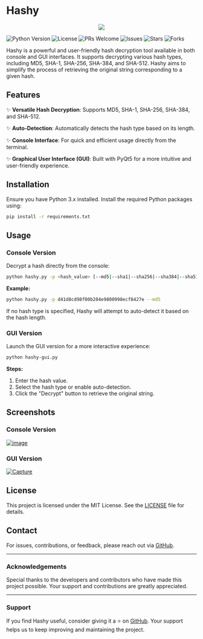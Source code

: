 # Hashy

<center><img src="https://i.ibb.co/BfM6pJX/removal-ai-ad8ac601-8aaa-4621-848b-8a7ba46c4c7c-17183697753304avxpuuj.png" border="0"/></center>

![Python Version](https://img.shields.io/badge/Python-3.x-blue)
![License](https://img.shields.io/badge/License-MIT-green)
![PRs Welcome](https://img.shields.io/badge/PRs-welcome-brightgreen)
![Issues](https://img.shields.io/github/issues/zanesense/hashy)
![Stars](https://img.shields.io/github/stars/zanesense/hashy)
![Forks](https://img.shields.io/github/forks/zanesense/hashy)

Hashy is a powerful and user-friendly hash decryption tool available in both console and GUI interfaces. It supports decrypting various hash types, including MD5, SHA-1, SHA-256, SHA-384, and SHA-512. Hashy aims to simplify the process of retrieving the original string corresponding to a given hash.

## Features

✨ **Versatile Hash Decryption**: Supports MD5, SHA-1, SHA-256, SHA-384, and SHA-512.

✨ **Auto-Detection**: Automatically detects the hash type based on its length.

✨ **Console Interface**: For quick and efficient usage directly from the terminal.

✨ **Graphical User Interface (GUI)**: Built with PyQt5 for a more intuitive and user-friendly experience.

## Installation

Ensure you have Python 3.x installed. Install the required Python packages using:

```bash
pip install -r requirements.txt
```

## Usage

### Console Version

Decrypt a hash directly from the console:

```bash
python hashy.py -p <hash_value> [--md5|--sha1|--sha256|--sha384|--sha512]
```

**Example:**
```bash
python hashy.py -p d41d8cd98f00b204e9800998ecf8427e --md5
```

If no hash type is specified, Hashy will attempt to auto-detect it based on the hash length.

### GUI Version

Launch the GUI version for a more interactive experience:

```bash
python hashy-gui.py
```

**Steps:**

1. Enter the hash value.
2. Select the hash type or enable auto-detection.
3. Click the "Decrypt" button to retrieve the original string.

## Screenshots

### Console Version
<a href="https://imgbb.com/"><img src="https://i.ibb.co/y5FfXhb/image.png" alt="image" border="0" /></a>

### GUI Version
<a href="https://imgbb.com/"><img src="https://i.ibb.co/vhSbvNh/Capture.png" alt="Capture" border="0" /></a>

## License

This project is licensed under the MIT License. See the [LICENSE](LICENSE) file for details.

## Contact

For issues, contributions, or feedback, please reach out via [GitHub](https://github.com/zanesense/hashy).

---

### Acknowledgements

Special thanks to the developers and contributors who have made this project possible. Your support and contributions are greatly appreciated.

---

### Support

If you find Hashy useful, consider giving it a ⭐ on [GitHub](https://github.com/zanesense/hashy). Your support helps us to keep improving and maintaining the project.
